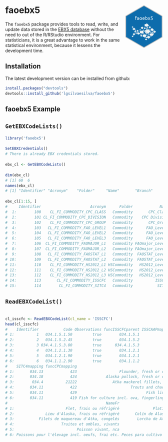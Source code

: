
faoebx5 <img src="man/figures/logo.png" align="right" alt="" width="120" />
===========================================================================

The `faoebx5` package provides tools to read, write, and update data stored in the [EBX5 database](https://www.orchestranetworks.com/product) without the need to out of the R/RStudio environment. For statisticians, it is a great advantage to work in the same statistical environment, because it lessens the development time.

Installation
------------

The latest development version can be installed from github:

``` r
install.packages("devtools")
devtools::install_github('lgsilvaesilva/faoebx5')
```

faoebx5 Example
---------------

`GetEBXCodeLists()`
-------------------

``` r
library('faoebx5')

SetEBXCredentials()
# There is already EBX credentials stored.

ebx_cl <- GetEBXCodeLists()

dim(ebx_cl)
# [1] 60  6
names(ebx_cl)
# [1] "Identifier" "Acronym"    "Folder"     "Name"       "Branch"     "Instance"

ebx_cl[1:15, ]
#     Identifier                      Acronym      Folder            Name  Branch Instance
#  1:        100    CL_FI_COMMODITY_CPC_CLASS   Commodity       CPC_Class Fishery  Fishery
#  2:        101 CL_FI_COMMODITY_CPC_DIVISION   Commodity    CPC Division Fishery  Fishery
#  3:        102    CL_FI_COMMODITY_CPC_GROUP   Commodity       CPC_Group Fishery  Fishery
#  4:        103   CL_FI_COMMODITY_FAO_LEVEL1   Commodity      FAO_Level1 Fishery  Fishery
#  5:        104   CL_FI_COMMODITY_FAO_LEVEL2   Commodity      FAO_Level2 Fishery  Fishery
#  6:        105   CL_FI_COMMODITY_FAO_LEVEL3   Commodity      FAO_Level3 Fishery  Fishery
#  7:        106  CL_FI_COMMODITY_FAOMAJOR_L1   Commodity FAOmajor_Level1 Fishery  Fishery
#  8:        107  CL_FI_COMMODITY_FAOMAJOR_L2   Commodity FAOmajor_Level2 Fishery  Fishery
#  9:        108   CL_FI_COMMODITY_FAOSTAT_L1   Commodity  FAOSTAT_Level1 Fishery  Fishery
# 10:        109   CL_FI_COMMODITY_FAOSTAT_L2   Commodity  FAOSTAT_Level2 Fishery  Fishery
# 11:        110    CL_FI_COMMODITY_HS2012_L1 HSCommodity   HS2012_Level1 Fishery  Fishery
# 12:        111    CL_FI_COMMODITY_HS2012_L2 HSCommodity   HS2012_Level2 Fishery  Fishery
# 13:        112    CL_FI_COMMODITY_HS2012_L3 HSCommodity   HS2012_Level3 Fishery  Fishery
# 14:        113       CL_FI_COMMODITY_ISSCFC   Commodity          ISSCFC Fishery  Fishery
# 15:        114        CL_FI_COMMODITY_SITC4   Commodity           SITC4 Fishery  Fishery
```

`ReadEBXCodeList()`
-------------------

``` r

cl_isscfc <- ReadEBXCodeList(cl_name = 'ISSCFC')
head(cl_isscfc)
#    Identifier           Code Observations funcISSCFCparent ISSCAAPmapping HS2017mapping
# 1:          1   034.1.5.1.50         true        034.1.5.1             31       0302.29
# 2:          2   034.1.5.2.45         true        034.1.5.2             32       0302.55
# 3:          3 034.4.1.5.3.80         true      034.4.1.5.3             33       0304.89
# 4:          4   034.1.2.1.30         true        034.1.2.1             23       0301.91
# 5:          5   034.1.2.1.90         true        034.1.2.1             39       0301.99
# 6:          6   034.1.1.2.90         true        034.1.1.2             39       0301.99
#    SITC4mapping funcCPCmapping                                       NameEn
# 1:       034.13            423                   Flounder, fresh or chilled
# 2:       034.18            424             Alaska pollock, fresh or chilled
# 3:        034.4          21222                Atka mackerel fillets, frozen
# 4:       034.11            422                        Trouts and chars live
# 5:       034.11            429                               Fish live, nei
# 6:       034.11            419 Fish for culture incl. ova, fingerlings etc.
#                                            NameFr                                      NameEs
# 1:                       Flet, frais ou réfrigéré               Platija, fresca o refrigerada
# 2:              Lieu d'Alaska, frais ou réfrigéré       Colín de Alaska, fresco o refrigerado
# 3:           Filets de maquereau d'Atka, congelés        Lorcha de Atka en filetes, congelada
# 4:                     Truites et ombles, vivants                               Truchas vivas
# 5:                            Poisson vivant, nca                            Peces vivos, nep
# 6: Poissons pour l'élevage incl. oeufs, frai etc. Peces para cultivo incl. huevas, crias etc.
```
